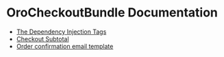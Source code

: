 # OroCheckoutBundle Documentation

- [The Dependency Injection Tags](./reference/dependency_injection_tags.md)
- [Checkout Subtotal](./reference/checkout_subtotal.md)
- [Order confirmation email template](./reference/order_confirmation_email_template.md)
